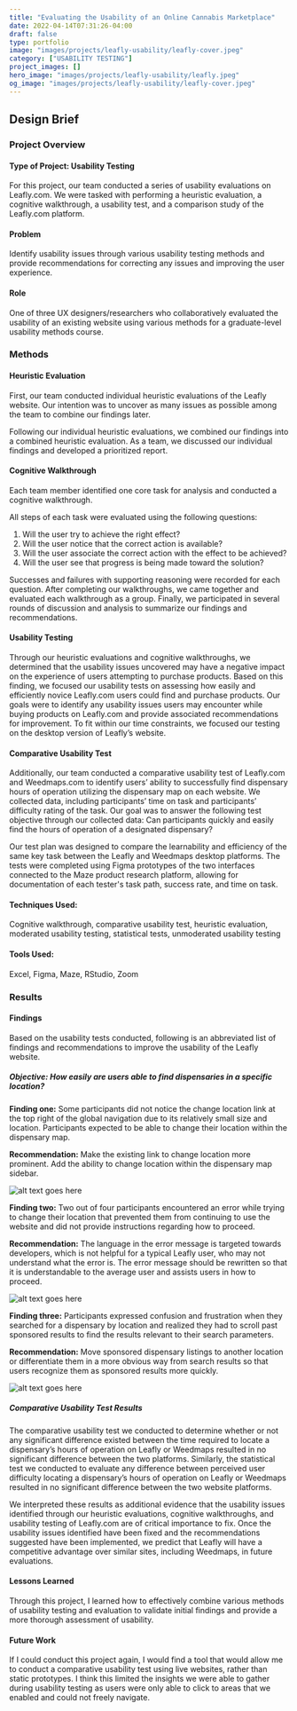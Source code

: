 ```yaml
---
title: "Evaluating the Usability of an Online Cannabis Marketplace"
date: 2022-04-14T07:31:26-04:00
draft: false
type: portfolio
image: "images/projects/leafly-usability/leafly-cover.jpeg"
category: ["USABILITY TESTING"]
project_images: []
hero_image: "images/projects/leafly-usability/leafly.jpeg"
og_image: "images/projects/leafly-usability/leafly-cover.jpeg"
---
```


## Design Brief

### Project Overview

#### Type of Project: Usability Testing

For this project, our team conducted a series of usability evaluations on Leafly.com. We were tasked with performing a heuristic evaluation, a cognitive walkthrough, a usability test, and a comparison study of the Leafly.com platform.

#### Problem

Identify usability issues through various usability testing methods and provide recommendations for correcting any issues and improving the user experience.

#### Role

One of three UX designers/researchers who collaboratively evaluated the usability of an existing website using various methods for a graduate-level usability methods course.

### Methods

#### Heuristic Evaluation

First, our team conducted individual heuristic evaluations of the Leafly website. Our intention was to uncover as many issues as possible among the team to combine our findings later.

Following our individual heuristic evaluations, we combined our findings into a combined heuristic evaluation. As a team, we discussed our individual findings and developed a prioritized report.

#### Cognitive Walkthrough

Each team member identified one core task for analysis and conducted a cognitive walkthrough.

All steps of each task were evaluated using the following questions:

1. Will the user try to achieve the right effect?
2. Will the user notice that the correct action is available?
3. Will the user associate the correct action with the effect to be achieved?
4. Will the user see that progress is being made toward the solution?

Successes and failures with supporting reasoning were recorded for each question. After completing our walkthroughs, we came together and evaluated each walkthrough as a group. Finally, we participated in several rounds of discussion and analysis to summarize our findings and recommendations.

#### Usability Testing

Through our heuristic evaluations and cognitive walkthroughs, we determined that the usability issues uncovered may have a negative impact on the experience of users attempting to purchase products. Based on this finding, we focused our usability tests on assessing how easily and efficiently novice Leafly.com users could find and purchase products. Our goals were to identify any usability issues users may encounter while buying products on Leafly.com and provide associated recommendations for improvement. To fit within our time constraints, we focused our testing on the desktop version of Leafly’s website.

#### Comparative Usability Test

Additionally, our team conducted a comparative usability test of Leafly.com and Weedmaps.com to identify users’ ability to successfully find dispensary hours of operation utilizing the dispensary map on each website. We collected data, including participants’ time on task and participants’ difficulty rating of the task. Our goal was to answer the following test objective through our collected data: Can participants quickly and easily find the hours of operation of a designated dispensary?

Our test plan was designed to compare the learnability and efficiency of the same key task between the Leafly and Weedmaps desktop platforms. The tests were completed using Figma prototypes of the two interfaces connected to the Maze product research platform, allowing for documentation of each tester's task path, success rate, and time on task.

#### Techniques Used:

Cognitive walkthrough, comparative usability test, heuristic evaluation, moderated usability testing, statistical tests, unmoderated usability testing

#### Tools Used:

Excel, Figma, Maze, RStudio, Zoom

### Results

#### Findings

Based on the usability tests conducted, following is an abbreviated list of findings and
recommendations to improve the usability of the Leafly website.

##### Objective: How easily are users able to find dispensaries in a specific location?

**Finding one:** Some participants did not notice the change location link at the top right of the global navigation due to its relatively small size and location. Participants expected to be able to change their location within the dispensary map.

**Recommendation:** Make the existing link to change location more prominent. Add the ability to change location within the dispensary map sidebar.

![alt text goes here](/images/projects/leafly-usability/finding-1.png "Note the current location change link in the upper right corner and the dispensary map sidebar menu on the left.")

**Finding two:** Two out of four participants encountered an error while trying to change their location that prevented them from continuing to use the website and did not provide instructions regarding how to proceed.

**Recommendation:** The language in the error message is targeted towards developers, which is not helpful for a typical Leafly user, who may not understand what the error is. The error message should be rewritten so that it is understandable to the average user and assists users in how to proceed.

![alt text goes here](/images/projects/leafly-usability/finding-2.png "The error two out of four participants encountered when changing their location.")

**Finding three:** Participants expressed confusion and frustration when they searched for a dispensary by location and realized they had to scroll past sponsored results to find the results relevant to their search parameters.

**Recommendation:** Move sponsored dispensary listings to another location or differentiate them in a more obvious way from search results so that users recognize them as sponsored results more quickly.

![alt text goes here](/images/projects/leafly-usability/finding-3.png "Sponsored dispensaries listings, shown above, can be confusing for users who don’t immediately recognize them as such.")

##### Comparative Usability Test Results

The comparative usability test we conducted to determine whether or not any significant difference existed between the time required to locate a dispensary’s hours of operation on Leafly or Weedmaps resulted in no significant difference between the two platforms. Similarly, the statistical test we conducted to evaluate any difference between perceived user difficulty locating a dispensary’s hours of operation on Leafly or Weedmaps resulted in no significant difference between the two website platforms.

We interpreted these results as additional evidence that the usability issues identified through our heuristic evaluations, cognitive walkthroughs, and usability testing of Leafly.com are of critical importance to fix. Once the usability issues identified have been fixed and the recommendations suggested have been implemented, we predict that Leafly will have a competitive advantage over similar sites, including Weedmaps, in future evaluations.

#### Lessons Learned

Through this project, I learned how to effectively combine various methods of usability testing and evaluation to validate initial findings and provide a more thorough assessment of usability.

#### Future Work

If I could conduct this project again, I would find a tool that would allow me to conduct a comparative usability test using live websites, rather than static prototypes. I think this limited the insights we were able to gather during usability testing as users were only able to click to areas that we enabled and could not freely navigate.
